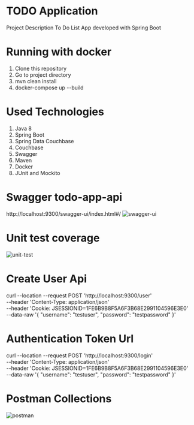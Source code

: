 # TODO Application
Project Description
To Do List App developed with Spring Boot

# Running with docker
1. Clone this repository
2. Go to project directory
3. mvn clean install
4. docker-compose up --build
 
# Used Technologies
1. Java 8
1. Spring Boot
2. Spring Data Couchbase
3. Couchbase
4. Swagger
5. Maven
6. Docker
7. JUnit and Mockito

# Swagger todo-app-api
http://localhost:9300/swagger-ui/index.html#/
![swagger-ui](https://user-images.githubusercontent.com/10101398/196004625-89e153a7-b12b-4dd0-93af-46501b91ca5f.png)

# Unit test coverage
![unit-test](https://user-images.githubusercontent.com/10101398/196004630-11bb4d83-ef9d-4eea-a77a-b62784d84891.png)

# Create User Api
curl --location --request POST 'http://localhost:9300/user' \
--header 'Content-Type: application/json' \
--header 'Cookie: JSESSIONID=1FE6B9B8F5A6F3B68E2991104596E3E0' \
--data-raw '{
    "username": "testuser",
    "password": "testpassword"
}'

# Authentication Token Url
curl --location --request POST 'http://localhost:9300/login' \
--header 'Content-Type: application/json' \
--header 'Cookie: JSESSIONID=1FE6B9B8F5A6F3B68E2991104596E3E0' \
--data-raw '{
    "username": "testuser",
    "password": "testpassword"
}'

# Postman Collections
![postman](https://user-images.githubusercontent.com/10101398/196004634-15a5d22a-6381-4e51-a49c-1950a146ecd1.png)
